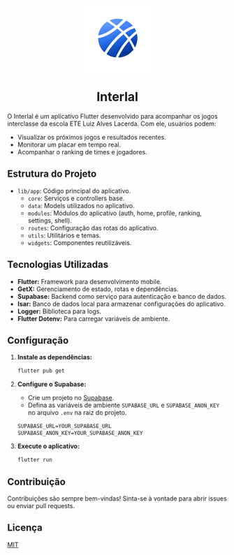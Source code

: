<p align="center">
  <img src="assets/images/logo.png" alt="Interlal Logo" width="150"/>
</p>

<h1 align="center">Interlal</h1>

O Interlal é um aplicativo Flutter desenvolvido para acompanhar os jogos interclasse da escola ETE Luiz Alves Lacerda. Com ele, usuários podem:

*   Visualizar os próximos jogos e resultados recentes.
*   Monitorar um placar em tempo real.
*   Acompanhar o ranking de times e jogadores.

## Estrutura do Projeto
*   `lib/app`: Código principal do aplicativo.
    *   `core`: Serviços e controllers base.
    *   `data`: Models utilizados no aplicativo.
    *   `modules`: Módulos do aplicativo (auth, home, profile, ranking, settings, shell).
    *   `routes`: Configuração das rotas do aplicativo.
    *   `utils`: Utilitários e temas.
    *   `widgets`: Componentes reutilizáveis.

## Tecnologias Utilizadas

*   **Flutter:** Framework para desenvolvimento mobile.
*   **GetX:** Gerenciamento de estado, rotas e dependências.
*   **Supabase:** Backend como serviço para autenticação e banco de dados.
*   **Isar:** Banco de dados local para armazenar configurações do aplicativo.
*   **Logger:** Biblioteca para logs.
*   **Flutter Dotenv:** Para carregar variáveis de ambiente.

## Configuração

1.  **Instale as dependências:**

    ```bash
    flutter pub get
    ```

2.  **Configure o Supabase:**

    *   Crie um projeto no [Supabase](https://supabase.com/).
    *   Defina as variáveis de ambiente `SUPABASE_URL` e `SUPABASE_ANON_KEY` no arquivo `.env` na raiz do projeto.

    ```
    SUPABASE_URL=YOUR_SUPABASE_URL
    SUPABASE_ANON_KEY=YOUR_SUPABASE_ANON_KEY
    ```

3.  **Execute o aplicativo:**

    ```bash
    flutter run
    ```

## Contribuição

Contribuições são sempre bem-vindas! Sinta-se à vontade para abrir issues ou enviar pull requests.

## Licença

[MIT](LICENSE)
